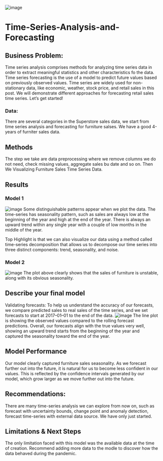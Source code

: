 ![image](https://github.com/Codeguy225/Time-Series-Analysis-and-Forecasting/assets/117793811/ab96d902-0f4a-4c34-9181-f3cbe88afa73)


# **Time-Series-Analysis-and-Forecasting**

## **Business Problem:**
Time series analysis comprises methods for analyzing time series data in order to extract meaningful statistics and other characteristics fo the data. Time series forecasting is the use of a model to predict future values based on previously observed values. Time series are widely used for non-stationary data, like economic, weather, stock price, and retail sales in this post. We will demonstrate different approaches for forecasting retail sales time series. Let’s get started! 

### **Data:**
There are several categories in the Superstore sales data, we start from time series analysis and forecasting for furniture salses. We have a good 4-years of furniter sales data. 

## **Methods**
The step we take are data preprocessing where we remove columns we do not need, check missing values, aggregate sales bu date and so on. Then We Visualizing Furniture Sales Time Series Data. 

## **Results**
### Model 1  
![image](https://github.com/Codeguy225/Time-Series-Analysis-and-Forecasting/assets/117793811/0c8a68d9-0dba-4c04-b7c5-b3da15cdc7e5)
Some distinguishable patterns appear when we plot the data. The time-series has seasonality pattern, such as sales are always low at the beginning of the year and high at the end of the year. There is always an upward trend within any single year with a couple of low months in the middle of the year.

Top Highlight is that we can also visualize our data using a method called time-series decomposition that allows us to decompose our time series into three distinct components: trend, seasonality, and noise.

### Model 2 
![image](https://github.com/Codeguy225/Time-Series-Analysis-and-Forecasting/assets/117793811/5ea7ecf2-3883-456a-a4cd-cbb4a5f00dbb)
The plot above clearly shows that the sales of furniture is unstable, along with its obvious seasonality.

## **Describe your final model**
Validating forecasts: To help us understand the accuracy of our forecasts, we compare predicted sales to real sales of the time series, and we set forecasts to start at 2017–01–01 to the end of the data.
![image](https://github.com/Codeguy225/Time-Series-Analysis-and-Forecasting/assets/117793811/f4336ff7-2d1a-466c-9dae-2acad32904db)
The line plot is showing the observed values compared to the rolling forecast predictions. Overall, our forecasts align with the true values very well, showing an upward trend starts from the beginning of the year and captured the seasonality toward the end of the year.
## **Model Performance**
Our model clearly captured furniture sales seasonality. As we forecast further out into the future, it is natural for us to become less confident in our values. This is reflected by the confidence intervals generated by our model, which grow larger as we move further out into the future.

## **Recommendations:**
There are many time-series analysis we can explore from now on, such as forecast with uncertainty bounds, change point and anomaly detection, forecast time-series with external data source. We have only just started.

## **Limitations & Next Steps**
The only limitation faced with this model was the available data at the time of creation.  Recommend adding more data to the modle to discover how the data behaved during the pandemic. 
